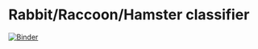 # Rabbit/Raccoon/Hamster classifier
[![Binder](https://mybinder.org/badge_logo.svg)](https://mybinder.org/v2/gh/amandascm/RabRacHamClassifier/HEAD?urlpath=%2Fvoila%2Frender%2FrabRacHamApp.ipynb)